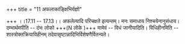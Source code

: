+++
title = "11 अफलाकाङ्क्षिभिर्यज्ञो"

+++
।।17.11 -- 17.13।। अफलेत्यादि परिचक्षते इत्यन्तम्। मनः समाधाय
निश्चयेनानुसंधाय। दम्भार्थमपीति -- दंभः लोको +++(N लोके )+++ मामेवं -- विधं
जानीयादिति। विधिहीनमिति -- शास्त्रोक्तक्रियाविहीनम्
तदेवासृष्टान्नादिभिर्विशेषणैर्वितन्यते।
